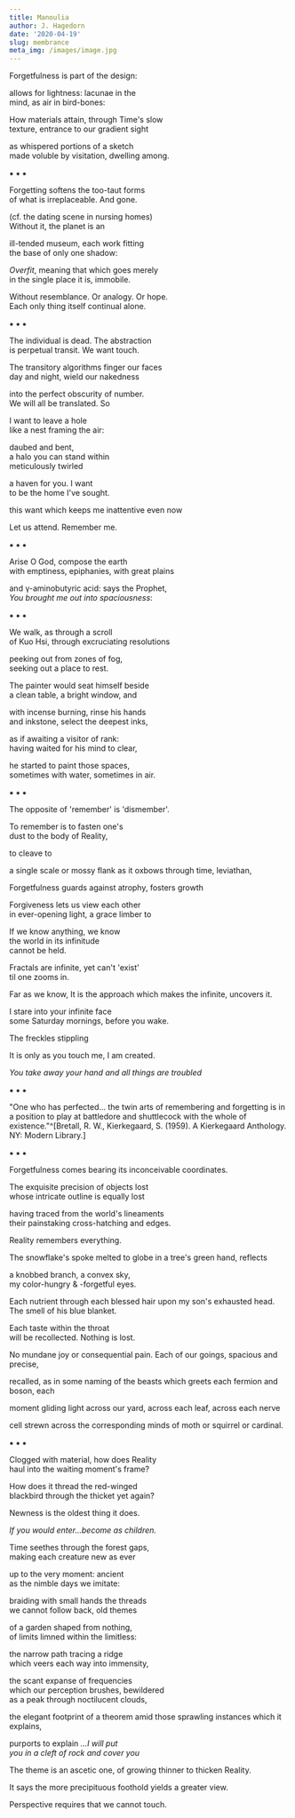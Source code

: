 ```yaml
---
title: Manoulia
author: J. Hagedorn
date: '2020-04-19'
slug: membrance
meta_img: /images/image.jpg
---
```



Forgetfulness is part of the design:  

allows for lightness: lacunae in the  
mind, as air in bird-bones:  

How materials attain, through Time's slow  
texture, entrance to our gradient sight  

as whispered portions of a sketch  
made voluble by visitation, dwelling among.  

  
⁕  ⁕  ⁕  
  

Forgetting softens the too-taut forms  
of what is irreplaceable.  And gone.  

(cf. the dating scene in nursing homes)  
Without it, the planet is an  

ill-tended museum, each work fitting  
the base of only one shadow:  

*Overfit*, meaning that which goes merely  
in the single place it is, immobile.  

Without resemblance. Or analogy.  Or hope.  
Each only thing itself continual alone.  

⁕  ⁕  ⁕  

The individual is dead.  The abstraction  
is perpetual transit.  We want touch.  

The transitory algorithms finger our faces  
day and night, wield our nakedness  

into the perfect obscurity of number.  
We will all be translated.  So  

I want to leave a hole  
like a nest framing the air:  

daubed and bent,  
a halo you can stand within  
meticulously twirled

a haven for you.  I want  
to be the home I've sought.  

this want which keeps me inattentive even now

Let us attend.  Remember me.

⁕  ⁕  ⁕  

Arise O God, compose the earth  
with emptiness, epiphanies, with great plains  

and γ-aminobutyric acid: says the Prophet,  
*You brought me out into spaciousness*:  

⁕  ⁕  ⁕  

We walk, as through a scroll  
of Kuo Hsi, through excruciating resolutions  

peeking out from zones of fog,  
seeking out a place to rest.

The painter would seat himself beside  
a clean table, a bright window, and  

with incense burning, rinse his hands  
and inkstone, select the deepest inks,  

as if awaiting a visitor of rank:  
having waited for his mind to clear,  

he started to paint those spaces,  
sometimes with water, sometimes in air.

⁕  ⁕  ⁕  

The opposite of 'remember' is 'dismember'.  

To remember is to fasten one's  
dust to the body of Reality,  

to cleave to

a single scale or mossy flank
as it oxbows through time, leviathan,

Forgetfulness guards against atrophy, fosters growth

Forgiveness lets us view each other  
in ever-opening light, a grace
limber to 

If we know anything, we know  
the world in its infinitude  
cannot be held.

Fractals are infinite, yet can't 'exist'  
til one zooms in.

Far as we know, 
It is the approach which makes the infinite, uncovers it.

I stare into your infinite face  
some Saturday mornings, before you wake.

The freckles stippling

It is only as you touch me, I am created.

*You take away your hand and all things are troubled*

⁕  ⁕  ⁕  

"One who has perfected... the twin arts of remembering and forgetting is in a position to play at battledore and shuttlecock with the whole of existence."^[Bretall, R. W., Kierkegaard, S. (1959). A Kierkegaard Anthology. NY: Modern Library.]

⁕  ⁕  ⁕  

Forgetfulness comes bearing its inconceivable coordinates.  

The exquisite precision of objects lost  
whose intricate outline is equally lost 

having traced from the world's lineaments  
their painstaking cross-hatching and edges.

Reality remembers everything.

The snowflake's spoke melted to globe 
in a tree's green hand, reflects

a knobbed branch, a convex sky,  
my color-hungry & -forgetful eyes.

Each nutrient through each blessed hair 
upon my son's exhausted head.  
The smell of his blue blanket.

Each taste within the throat  
will be recollected.  Nothing is lost.  

No mundane joy or consequential pain.
Each of our goings, spacious and precise,  

recalled, as in some naming of the beasts
which greets each fermion and boson, each 

moment gliding light across our yard, 
across each leaf, across each nerve

cell strewn across the corresponding minds
of moth or squirrel or cardinal.

⁕  ⁕  ⁕  

Clogged with material, how does Reality  
haul into the waiting moment's frame?  

How does it thread the red-winged  
blackbird through the thicket yet again?  

Newness is the oldest thing it does.  

*If you would enter...become as children.*

Time seethes through the forest gaps,  
making each creature new as ever  

up to the very moment: ancient  
as the nimble days we imitate:  

braiding with small hands the threads  
we cannot follow back, old themes  

of a garden shaped from nothing,  
of limits limned within the limitless:

the narrow path tracing a ridge  
which veers each way into immensity,  

the scant expanse of frequencies  
which our perception brushes, bewildered  
as a peak through noctilucent clouds,  

the elegant footprint of a theorem amid
those sprawling instances which it explains,  

purports to explain  *...I will put*  
*you in a cleft of rock and cover you*

The theme is an ascetic one,
of growing thinner to thicken Reality.

It says the more precipituous foothold 
yields a greater view.

Perspective requires that we cannot touch. 



